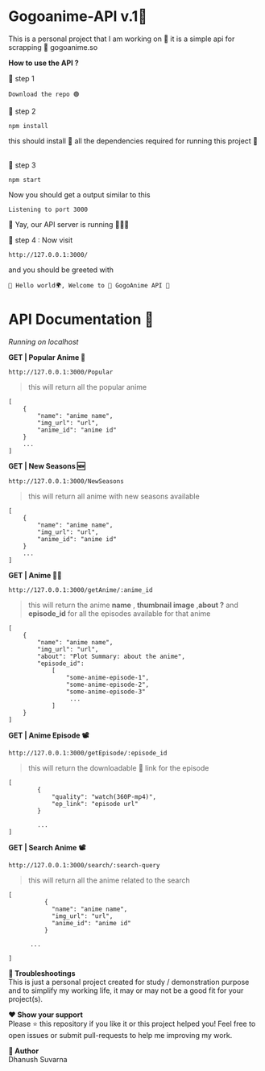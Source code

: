 # Gogoanime-API v.1🧬
This is a personal project that I am working on 🧰
it is a simple api for scrapping 🔪 gogoanime.so 

**How to use the API ?**
<br />

🔢 step 1
```
Download the repo 🟢
```

🔢 step 2
```
npm install
```
this should install 🔻 all the dependencies required for running this project 📂

<br />
🔢 step 3

```
npm start
```
Now you should get a output similar to this

```
Listening to port 3000
```
🥳 Yay, our API server is running 🏃‍♂️💨

🔢 step 4 : Now visit
```
http://127.0.0.1:3000/
```
and you should be greeted with
```
👋 Hello world🌍, Welcome to 🦄 GogoAnime API 🧬
```


# API Documentation 📑

*Running on localhost*

**GET | Popular Anime 🍿**
```
http://127.0.0.1:3000/Popular
```
 >this will return all the popular anime
```
[
    {
        "name": "anime name",
        "img_url": "url",
        "anime_id": "anime id"
    }
    ...
]
```

**GET | New Seasons 🆕**
```
http://127.0.0.1:3000/NewSeasons
```
 >this will return all anime with new seasons available
```
[
    {
        "name": "anime name",
        "img_url": "url",
        "anime_id": "anime id"
    }
    ...
]
```
**GET | Anime 🕵️‍♂️**
```
http://127.0.0.1:3000/getAnime/:anime_id
```
 >this will return the anime **name** , **thumbnail image** ,**about  ?** and **episode_id** for all the episodes available for that anime
```
[
	{
	    "name": "anime name",
	    "img_url": "url",
	    "about": "Plot Summary: about the anime",
	    "episode_id": 
		    [
		        "some-anime-episode-1",
		        "some-anime-episode-2",
		        "some-anime-episode-3"
		         ...
		    ]
	}
]
```
**GET  | Anime Episode 📽**
```
http://127.0.0.1:3000/getEpisode/:episode_id
```
 >this will return the downloadable  🔻 link for the episode
```
[
	    {
	        "quality": "watch(360P-mp4)",
	        "ep_link": "episode url"
	    }
	    
	    ...
]
```

**GET  | Search Anime 📽**
```
http://127.0.0.1:3000/search/:search-query
```
 >this will return all the anime related to the search
```
[
    	  {
        	"name": "anime name",
        	"img_url": "url",
        	"anime_id": "anime id"
    	  }
	  
	  ...
	  
]	  
```

**💢 Troubleshootings**
<br />
This is just a personal project created for study / demonstration purpose and to simplify my working life, it may or may not be a good fit for your project(s).

**❤️ Show your support**
<br />
Please ⭐ this repository if you like it or this project helped you!
Feel free to open issues or submit pull-requests to help me improving my work.

**🤖 Author**
<br />
Dhanush Suvarna

